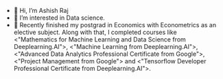 - 👋 Hi, I’m Ashish Raj
- 👀 I’m interested in Data science. 
- 🌱 Recently finished my postgrad in Economics with Econometrics as an elective subject. Along with that, I completed courses like <"Mathematics for Machine Learning and Data Science from Deeplearning.AI">, <"Machine Learning from Deeplearning.AI">, <"Advanced Data Analytics Professional Certificate from Google">, <"Project Management from Google"> and <"Tensorflow Developer Professional Certificate from Deeplearning.AI">.
<!---
iAshish06/iAshish06 is a ✨ special ✨ repository because its `README.md` (this file) appears on your GitHub profile.
You can click the Preview link to take a look at your changes.
--->
